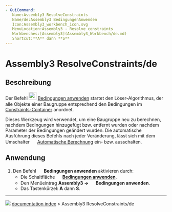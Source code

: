 ```yaml
---
- GuiCommand:
   Name:Assembly3 ResolveConstraints
   Name/de:Assembly3 BedingungenAnwenden
   Icon:Assembly3_workbench_icon.svg
   MenuLocation:Assembly3 - Resolve constraints
   Workbenches:[Assembly3](Assembly3_Workbench/de.md)
   Shortcut:**A** dann **S**
---
```


# Assembly3 ResolveConstraints/de

## Beschreibung

Der Befehl <img alt="" src=images/Assembly3_workbench_icon.svg‎‎  style="width:24px;"> [Bedingungen anwenden](Assembly3_ResolveConstraints/de.md) startet den Löser-Algorithmus, der alle Objekte einer Baugruppe entsprechend den Bedingungen im <img alt="" src=images/Assembly_Assembly_Constraints_Tree.svg  style="width:16px;"> [Constraints-Container](Assembly3_CreateAssembly/de#Beschreibung.md) anordnet.

Dieses Werkzeug wird verwendet, um eine Baugruppe neu zu berechnen, nachdem Bedingungen hinzugefügt bzw. entfernt wurden oder nachdem Parameter der Bedingungen geändert wurden. Die automatische Ausführung dieses Befehls nach jeder Veränderung, lässt sich mit dem Umschalter <img alt="" src=images/Assembly_AutoRecompute.svg  style="width:16px;"> [Automatische Berechnung](Assembly3_AutoRecompute/de.md) ein- bzw. ausschalten.

## Anwendung

1.  Den Befehl <img alt="" src=images/Assembly3_workbench_icon.svg‎‎  style="width:16px;"> **Bedingungen anwenden** aktivieren durch:
    -   Die Schaltfläche **<img src="images/Assembly3_workbench_icon.svg‎‎" width=16px> [Bedingungen anwenden](Assembly3_ResolveConstraints/de.md)**.
    -   Den Menüeintrag **Assembly3 → <img src="images/Assembly3_workbench_icon.svg‎‎" width=16px> Bedingungen anwenden**.
    -   Das Tastenkürzel: **A** dann **S**.



---
![](images/Button_right.svg) [documentation index](../README.md) > Assembly3 ResolveConstraints/de
